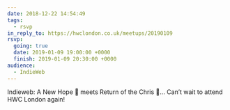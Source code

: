 ```yaml
---
date: 2018-12-22 14:54:49
tags:
  - rsvp
in_reply_to: https://hwclondon.co.uk/meetups/20190109
rsvp:
  going: true
  date: 2019-01-09 19:00:00 +0000
  finish: 2019-01-09 20:30:00 +0000
audience:
  - IndieWeb
---
```


Indieweb: A New Hope 🚀 meets Return of the Chris 🙌… Can’t wait to attend HWC London again!

